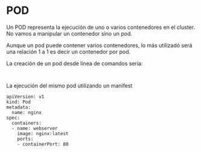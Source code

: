 # POD

Un POD representa la ejecución de uno o varios contenedores en el cluster.
No vamos a manipular un contenedor sino un pod.

Aunque un pod puede contener varios contenedores, lo más utilizadó será una relación 1 a 1 es decir un contenedor por pod.

La creación de un pod desde linea de comandos sería:

` `

La ejecución del mismo pod utilizando un manifest 

~~~
apiVersion: v1
kind: Pod
metadata:
  name: nginx
spec:
  containers:
  - name: webserver
    image: nginx:latest
    ports:
    - containerPort: 80
~~~
